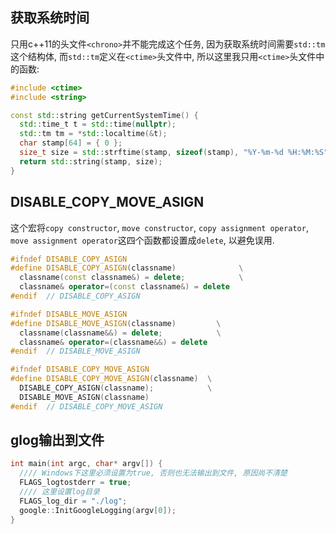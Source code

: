##  获取系统时间

只用c++11的头文件`<chrono>`并不能完成这个任务, 因为获取系统时间需要`std::tm`这个结构体,
而`std::tm`定义在`<ctime>`头文件中, 所以这里我只用`<ctime>`头文件中的函数:

```c++
#include <ctime>
#include <string>

const std::string getCurrentSystemTime() {
  std::time_t t = std::time(nullptr);
  std::tm tm = *std::localtime(&t);
  char stamp[64] = { 0 };
  size_t size = std::strftime(stamp, sizeof(stamp), "%Y-%m-%d %H:%M:%S", &tm);
  return std::string(stamp, size);
}
```

## DISABLE_COPY_MOVE_ASIGN

这个宏将`copy constructor`, `move constructor`, `copy assignment operator`,
`move assignment operator`这四个函数都设置成`delete`, 以避免误用.

```c++
#ifndef DISABLE_COPY_ASIGN
#define DISABLE_COPY_ASIGN(classname)              \
  classname(const classname&) = delete;            \
  classname& operator=(const classname&) = delete
#endif  // DISABLE_COPY_ASIGN

#ifndef DISABLE_MOVE_ASIGN
#define DISABLE_MOVE_ASIGN(classname)         \
  classname(classname&&) = delete;            \
  classname& operator=(classname&&) = delete
#endif  // DISABLE_MOVE_ASIGN

#ifndef DISABLE_COPY_MOVE_ASIGN
#define DISABLE_COPY_MOVE_ASIGN(classname)  \
  DISABLE_COPY_ASIGN(classname);            \
  DISABLE_MOVE_ASIGN(classname)
#endif  // DISABLE_COPY_MOVE_ASIGN
```

## glog输出到文件

```c++
int main(int argc, char* argv[]) {
  //// Windows下这里必须设置为true, 否则也无法输出到文件, 原因尚不清楚
  FLAGS_logtostderr = true;
  //// 这里设置log目录
  FLAGS_log_dir = "./log";
  google::InitGoogleLogging(argv[0]);
}
```
